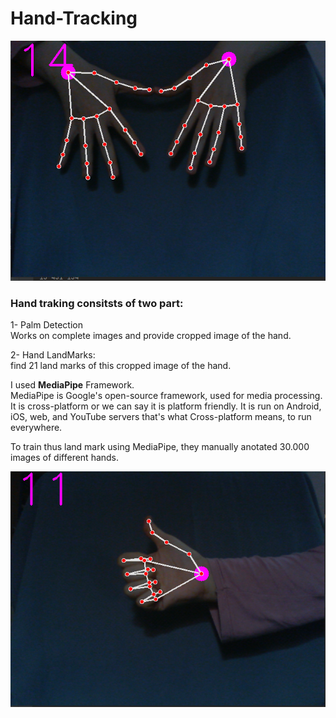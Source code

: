 # Hand-Tracking

<img src="2.PNG">
<h3>Hand traking consitsts of two part:</h3>
1- Palm Detection<br>
Works on complete images and provide cropped image of the hand.<br>

2- Hand LandMarks:<br>
find 21 land marks of this cropped image of the hand.<br>

I used <b>MediaPipe</b> Framework.<br>
MediaPipe is Google's open-source framework, used for media processing.<br>
It is cross-platform or we can say it is platform friendly. It is run on Android, iOS, web, and YouTube servers that's what Cross-platform means, to run everywhere.<br>

To train thus land mark using MediaPipe, they manually anotated 30.000 images of different hands.


<img src="1.PNG">

